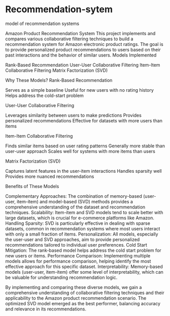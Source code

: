 # Recommendation-sytem
model of recommendation systems


Amazon Product Recommendation System
This project implements and compares various collaborative filtering techniques to build a recommendation system for Amazon electronic product ratings. The goal is to provide personalized product recommendations to users based on their past interactions and the behavior of similar users.
Models Implemented

Rank-Based Recommendation
User-User Collaborative Filtering
Item-Item Collaborative Filtering
Matrix Factorization (SVD)

Why These Models?
Rank-Based Recommendation

Serves as a simple baseline
Useful for new users with no rating history
Helps address the cold-start problem

User-User Collaborative Filtering

Leverages similarity between users to make predictions
Provides personalized recommendations
Effective for datasets with more users than items

Item-Item Collaborative Filtering

Finds similar items based on user rating patterns
Generally more stable than user-user approach
Scales well for systems with more items than users

Matrix Factorization (SVD)

Captures latent features in the user-item interactions
Handles sparsity well
Provides more nuanced recommendations

Benefits of These Models

Complementary Approaches: The combination of memory-based (user-user, item-item) and model-based (SVD) methods provides a comprehensive understanding of the dataset and recommendation techniques.
Scalability: Item-item and SVD models tend to scale better with large datasets, which is crucial for e-commerce platforms like Amazon.
Handling Sparsity: SVD is particularly effective in dealing with sparse datasets, common in recommendation systems where most users interact with only a small fraction of items.
Personalization: All models, especially the user-user and SVD approaches, aim to provide personalized recommendations tailored to individual user preferences.
Cold Start Mitigation: The rank-based model helps address the cold start problem for new users or items.
Performance Comparison: Implementing multiple models allows for performance comparison, helping identify the most effective approach for this specific dataset.
Interpretability: Memory-based models (user-user, item-item) offer some level of interpretability, which can be valuable for understanding recommendation logic.

By implementing and comparing these diverse models, we gain a comprehensive understanding of collaborative filtering techniques and their applicability to the Amazon product recommendation scenario. The optimized SVD model emerged as the best performer, balancing accuracy and relevance in its recommendations.
